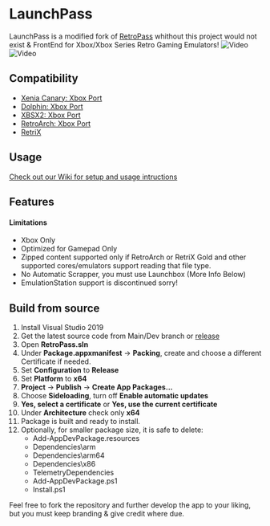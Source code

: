 # LaunchPass
LaunchPass is a modified fork of [RetroPass](https://github.com/retropassdev/RetroPass) whithout this project would not exist & FrontEnd for Xbox/Xbox Series Retro Gaming Emulators!
![Video](https://github.com/Misunderstood-Wookiee/LaunchPass/blob/d14ac0b559bae1aae99185a8be933d4af86664f2/Docs/LaunchPass.webp)
![Video](/Docs/collection.gif)

## Compatibility
- [Xenia Canary: Xbox Port](https://github.com/SirMangler/xenia)
- [Dolphin: Xbox Port](https://github.com/SirMangler/dolphin)
- [XBSX2: Xbox Port](https://github.com/TheRhysWyrill/XBSX2)
- [RetroArch: Xbox Port](https://www.retroarch.com/?page=platforms)
- [RetriX](https://github.com/Aftnet/RetriX)


## Usage
[Check out our Wiki for setup and usage intructions](https://github.com/Misunderstood-Wookiee/LaunchPass/wiki)

## Features

#### Limitations

 - Xbox Only
 - Optimized for Gamepad Only
 - Zipped content supported only if RetroArch or RetriX Gold and other supported cores/emulators support reading that file type.
 - No Automatic Scrapper, you must use Launchbox (More Info Below)
 - EmulationStation support is discontinued sorry!
  

## Build from source

1. Install Visual Studio 2019
2. Get the latest source code from Main/Dev branch or [release](../../releases/)
3. Open **RetroPass.sln**
4. Under **Package.appxmanifest** -> **Packing**, create and choose a different Certificate if needed.
5. Set **Configuration** to **Release**
6. Set **Platform** to **x64**
7. **Project** -> **Publish** -> **Create App Packages...**
8. Choose **Sideloading**, turn off **Enable automatic updates**
9. **Yes, select a certificate** or **Yes, use the current certificate**
10. Under **Architecture** check only **x64**
11. Package is built and ready to install.
12. Optionally, for smaller package size, it is safe to delete:
	- Add-AppDevPackage.resources
	- Dependencies\arm
	- Dependencies\arm64
	- Dependencies\x86
	- TelemetryDependencies
	- Add-AppDevPackage.ps1
	- Install.ps1

Feel free to fork the repository and further develop the app to your liking, but you must keep branding & give credit where due.

